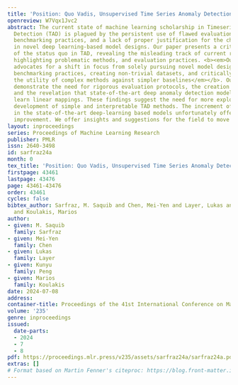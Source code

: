 ```yaml
---
title: 'Position: Quo Vadis, Unsupervised Time Series Anomaly Detection?'
openreview: W7Vqx1Jvc2
abstract: The current state of machine learning scholarship in Timeseries Anomaly
  Detection (TAD) is plagued by the persistent use of flawed evaluation metrics, inconsistent
  benchmarking practices, and a lack of proper justification for the choices made
  in novel deep learning-based model designs. Our paper presents a critical analysis
  of the status quo in TAD, revealing the misleading track of current research and
  highlighting problematic methods, and evaluation practices. <b><em>Our position
  advocates for a shift in focus from solely pursuing novel model designs to improving
  benchmarking practices, creating non-trivial datasets, and critically evaluating
  the utility of complex methods against simpler baselines</em></b>. Our findings
  demonstrate the need for rigorous evaluation protocols, the creation of simple baselines,
  and the revelation that state-of-the-art deep anomaly detection models effectively
  learn linear mappings. These findings suggest the need for more exploration and
  development of simple and interpretable TAD methods. The increment of model complexity
  in the state-of-the-art deep-learning based models unfortunately offers very little
  improvement. We offer insights and suggestions for the field to move forward.
layout: inproceedings
series: Proceedings of Machine Learning Research
publisher: PMLR
issn: 2640-3498
id: sarfraz24a
month: 0
tex_title: 'Position: Quo Vadis, Unsupervised Time Series Anomaly Detection?'
firstpage: 43461
lastpage: 43476
page: 43461-43476
order: 43461
cycles: false
bibtex_author: Sarfraz, M. Saquib and Chen, Mei-Yen and Layer, Lukas and Peng, Kunyu
  and Koulakis, Marios
author:
- given: M. Saquib
  family: Sarfraz
- given: Mei-Yen
  family: Chen
- given: Lukas
  family: Layer
- given: Kunyu
  family: Peng
- given: Marios
  family: Koulakis
date: 2024-07-08
address:
container-title: Proceedings of the 41st International Conference on Machine Learning
volume: '235'
genre: inproceedings
issued:
  date-parts:
  - 2024
  - 7
  - 8
pdf: https://proceedings.mlr.press/v235/assets/sarfraz24a/sarfraz24a.pdf
extras: []
# Format based on Martin Fenner's citeproc: https://blog.front-matter.io/posts/citeproc-yaml-for-bibliographies/
---
```


